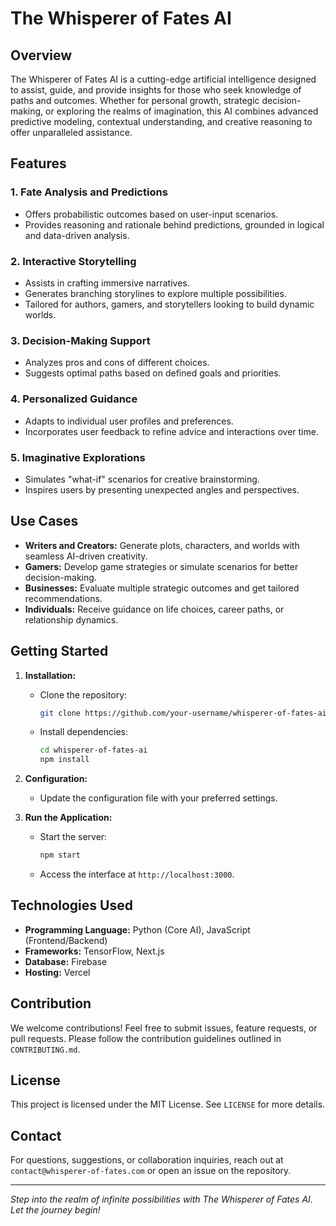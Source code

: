 # The Whisperer of Fates AI

## Overview

The Whisperer of Fates AI is a cutting-edge artificial intelligence designed to assist, guide, and provide insights for those who seek knowledge of paths and outcomes. Whether for personal growth, strategic decision-making, or exploring the realms of imagination, this AI combines advanced predictive modeling, contextual understanding, and creative reasoning to offer unparalleled assistance.

## Features

### 1. **Fate Analysis and Predictions**
   - Offers probabilistic outcomes based on user-input scenarios.
   - Provides reasoning and rationale behind predictions, grounded in logical and data-driven analysis.

### 2. **Interactive Storytelling**
   - Assists in crafting immersive narratives.
   - Generates branching storylines to explore multiple possibilities.
   - Tailored for authors, gamers, and storytellers looking to build dynamic worlds.

### 3. **Decision-Making Support**
   - Analyzes pros and cons of different choices.
   - Suggests optimal paths based on defined goals and priorities.

### 4. **Personalized Guidance**
   - Adapts to individual user profiles and preferences.
   - Incorporates user feedback to refine advice and interactions over time.

### 5. **Imaginative Explorations**
   - Simulates "what-if" scenarios for creative brainstorming.
   - Inspires users by presenting unexpected angles and perspectives.

## Use Cases

- **Writers and Creators:** Generate plots, characters, and worlds with seamless AI-driven creativity.
- **Gamers:** Develop game strategies or simulate scenarios for better decision-making.
- **Businesses:** Evaluate multiple strategic outcomes and get tailored recommendations.
- **Individuals:** Receive guidance on life choices, career paths, or relationship dynamics.

## Getting Started

1. **Installation:**
   - Clone the repository:
     ```bash
     git clone https://github.com/your-username/whisperer-of-fates-ai.git
     ```
   - Install dependencies:
     ```bash
     cd whisperer-of-fates-ai
     npm install
     ```

2. **Configuration:**
   - Update the configuration file with your preferred settings.

3. **Run the Application:**
   - Start the server:
     ```bash
     npm start
     ```
   - Access the interface at `http://localhost:3000`.

## Technologies Used

- **Programming Language:** Python (Core AI), JavaScript (Frontend/Backend)
- **Frameworks:** TensorFlow, Next.js
- **Database:** Firebase
- **Hosting:** Vercel

## Contribution

We welcome contributions! Feel free to submit issues, feature requests, or pull requests. Please follow the contribution guidelines outlined in `CONTRIBUTING.md`.

## License

This project is licensed under the MIT License. See `LICENSE` for more details.

## Contact

For questions, suggestions, or collaboration inquiries, reach out at `contact@whisperer-of-fates.com` or open an issue on the repository.

---

*Step into the realm of infinite possibilities with The Whisperer of Fates AI. Let the journey begin!*

